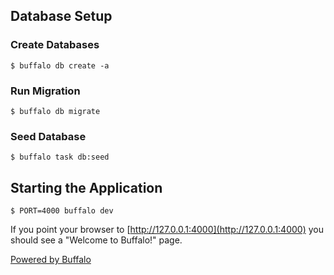 ## Database Setup

### Create Databases

    $ buffalo db create -a

### Run Migration

    $ buffalo db migrate

### Seed Database

    $ buffalo task db:seed

## Starting the Application

    $ PORT=4000 buffalo dev

If you point your browser to [http://127.0.0.1:4000](http://127.0.0.1:4000) you should see a "Welcome to Buffalo!" page.

[Powered by Buffalo](http://gobuffalo.io)
